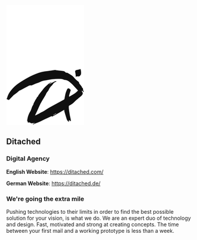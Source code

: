 ![ditached.png](./ditached.png)

## Ditached
### Digital Agency

**English Website**: https://ditached.com/

**German Website**: https://ditached.de/

### We're going the extra mile

Pushing technologies to their limits in order to find the best possible solution for your vision, is what we do. We are an expert duo of technology and design. Fast, motivated and strong at creating concepts. The time between your first mail and a working prototype is less than a week.
